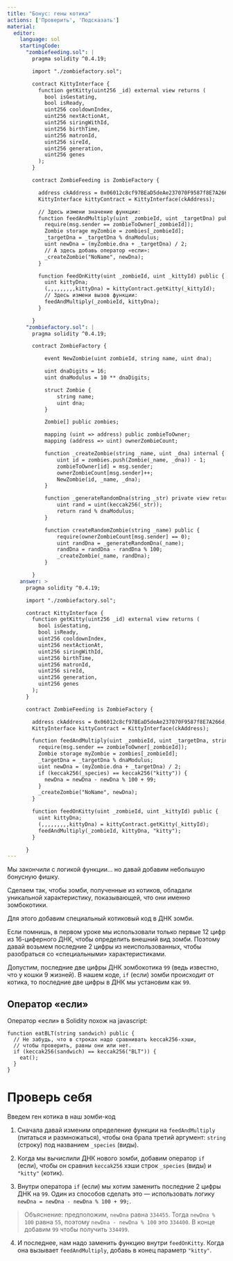 ```yaml
---
title: "Бонус: гены котика"
actions: ['Проверить', 'Подсказать']
material:
  editor:
    language: sol
    startingCode:
      "zombiefeeding.sol": |
        pragma solidity ^0.4.19;

        import "./zombiefactory.sol";

        contract KittyInterface {
          function getKitty(uint256 _id) external view returns (
            bool isGestating,
            bool isReady,
            uint256 cooldownIndex,
            uint256 nextActionAt,
            uint256 siringWithId,
            uint256 birthTime,
            uint256 matronId,
            uint256 sireId,
            uint256 generation,
            uint256 genes
          );
        }

        contract ZombieFeeding is ZombieFactory {

          address ckAddress = 0x06012c8cf97BEaD5deAe237070F9587f8E7A266d;
          KittyInterface kittyContract = KittyInterface(ckAddress);

          // Здесь измени значение функции:
          function feedAndMultiply(uint _zombieId, uint _targetDna) public {
            require(msg.sender == zombieToOwner[_zombieId]);
            Zombie storage myZombie = zombies[_zombieId];
            _targetDna = _targetDna % dnaModulus;
            uint newDna = (myZombie.dna + _targetDna) / 2;
            // А здесь добавь оператор «если»: 
            _createZombie("NoName", newDna);
          }

          function feedOnKitty(uint _zombieId, uint _kittyId) public {
            uint kittyDna;
            (,,,,,,,,,kittyDna) = kittyContract.getKitty(_kittyId);
            // Здесь измени вызов функции:
            feedAndMultiply(_zombieId, kittyDna);
          }

        }
      "zombiefactory.sol": |
        pragma solidity ^0.4.19;

        contract ZombieFactory {

            event NewZombie(uint zombieId, string name, uint dna);

            uint dnaDigits = 16;
            uint dnaModulus = 10 ** dnaDigits;

            struct Zombie {
                string name;
                uint dna;
            }

            Zombie[] public zombies;

            mapping (uint => address) public zombieToOwner;
            mapping (address => uint) ownerZombieCount;

            function _createZombie(string _name, uint _dna) internal {
                uint id = zombies.push(Zombie(_name, _dna)) - 1;
                zombieToOwner[id] = msg.sender;
                ownerZombieCount[msg.sender]++;
                NewZombie(id, _name, _dna);
            }

            function _generateRandomDna(string _str) private view returns (uint) {
                uint rand = uint(keccak256(_str));
                return rand % dnaModulus;
            }

            function createRandomZombie(string _name) public {
                require(ownerZombieCount[msg.sender] == 0);
                uint randDna = _generateRandomDna(_name);
                randDna = randDna - randDna % 100;
                _createZombie(_name, randDna);
            }

        }
    answer: >
      pragma solidity ^0.4.19;

      import "./zombiefactory.sol";

      contract KittyInterface {
        function getKitty(uint256 _id) external view returns (
          bool isGestating,
          bool isReady,
          uint256 cooldownIndex,
          uint256 nextActionAt,
          uint256 siringWithId,
          uint256 birthTime,
          uint256 matronId,
          uint256 sireId,
          uint256 generation,
          uint256 genes
        );
      }

      contract ZombieFeeding is ZombieFactory {

        address ckAddress = 0x06012c8cf97BEaD5deAe237070F9587f8E7A266d;
        KittyInterface kittyContract = KittyInterface(ckAddress);

        function feedAndMultiply(uint _zombieId, uint _targetDna, string _species) public {
          require(msg.sender == zombieToOwner[_zombieId]);
          Zombie storage myZombie = zombies[_zombieId];
          _targetDna = _targetDna % dnaModulus;
          uint newDna = (myZombie.dna + _targetDna) / 2;
          if (keccak256(_species) == keccak256("kitty")) {
            newDna = newDna - newDna % 100 + 99;
          }
          _createZombie("NoName", newDna);
        }

        function feedOnKitty(uint _zombieId, uint _kittyId) public {
          uint kittyDna;
          (,,,,,,,,,kittyDna) = kittyContract.getKitty(_kittyId);
          feedAndMultiply(_zombieId, kittyDna, "kitty");
        }

      }
---
```


Мы закончили с логикой функции... но давай добавим небольшую бонусную фишку. 

Сделаем так, чтобы зомби, полученные из котиков, обладали уникальной характеристику, показывающей, что они именно зомбокотики.

Для этого добавим специальный котиковый код в ДНК зомби. 

Если помнишь, в первом уроке мы использовали только первые 12 цифр из 16-циферного ДНК, чтобы определить внешний вид зомби. Поэтому давай возьмем последние 2 цифры из неиспользованных, чтобы разобраться со «специальными» характеристиками. 

Допустим, последние две цифры ДНК зомбокотика `99` (ведь известно, что у кошки 9 жизней). В нашем коде, `if` (если) зомби происходит от котика, то последние две цифры в ДНК мы установим как `99`.

## Оператор «если»

Оператор «если» в Solidity похож на javascript:

```
function eatBLT(string sandwich) public {
  // Не забудь, что в строках надо сравнивать keccak256-хэши,
  // чтобы проверить, равны они или нет.
  if (keccak256(sandwich) == keccak256("BLT")) {
    eat();
  }
}
```

# Проверь себя

Введем ген котика в наш зомби-код

1. Сначала давай изменим определение функции на `feedAndMultiply` (питаться и размножаться), чтобы она брала третий аргумент: `string` (строку) под названием `_species` (виды).

2. Когда мы вычислили ДНК нового зомби, добавим оператор `if` (если), чтобы он сравнил `keccak256` хэши строк `_species` (виды) и `"kitty"` (котик).

3. Внутри оператора `if` (если) мы хотим заменить последние 2 цифры ДНК на `99`. Один из способов сделать это — использовать логику `newDna = newDna - newDna % 100 + 99;`.

  > Объяснение: предположим, `newDna` равна `334455`. Тогда `newDna % 100` равна `55`, поэтому `newDna - newDna % 100` это `334400`. В конце добавим `99` чтобы получить `334499`.

4. И последнее, нам надо заменить функцию внутри `feedOnKitty`. Когда она вызывает `feedAndMultiply`, добавь в конец параметр `"kitty"`.
